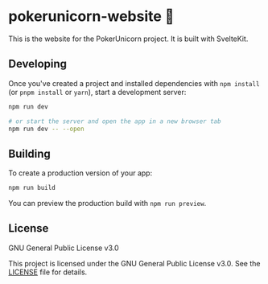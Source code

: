 # pokerunicorn-website 🦄

This is the website for the PokerUnicorn project. It is built with SvelteKit.

## Developing

Once you've created a project and installed dependencies with `npm install` (or `pnpm install` or `yarn`), start a development server:

```bash
npm run dev

# or start the server and open the app in a new browser tab
npm run dev -- --open
```

## Building

To create a production version of your app:

```bash
npm run build
```

You can preview the production build with `npm run preview`.

## License

GNU General Public License v3.0

This project is licensed under the GNU General Public License v3.0. See the [LICENSE](LICENSE) file for details.
